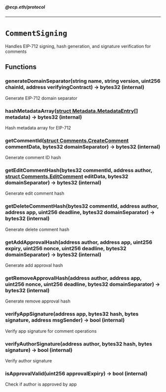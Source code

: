 ##### @ecp.eth/protocol

----

# `CommentSigning`

Handles EIP-712 signing, hash generation, and signature verification for comments









## Functions

### generateDomainSeparator(string name, string version, uint256 chainId, address verifyingContract) → bytes32 (internal)

Generate EIP-712 domain separator




### hashMetadataArray([struct Metadata.MetadataEntry[]](/protocol-reference/types/Metadata#metadataentry) metadata) → bytes32 (internal)

Hash metadata array for EIP-712




### getCommentId([struct Comments.CreateComment](/protocol-reference/types/Comments#createcomment) commentData, bytes32 domainSeparator) → bytes32 (internal)

Generate comment ID hash




### getEditCommentHash(bytes32 commentId, address author, [struct Comments.EditComment](/protocol-reference/types/Comments#editcomment) editData, bytes32 domainSeparator) → bytes32 (internal)

Generate edit comment hash




### getDeleteCommentHash(bytes32 commentId, address author, address app, uint256 deadline, bytes32 domainSeparator) → bytes32 (internal)

Generate delete comment hash




### getAddApprovalHash(address author, address app, uint256 expiry, uint256 nonce, uint256 deadline, bytes32 domainSeparator) → bytes32 (internal)

Generate add approval hash




### getRemoveApprovalHash(address author, address app, uint256 nonce, uint256 deadline, bytes32 domainSeparator) → bytes32 (internal)

Generate remove approval hash




### verifyAppSignature(address app, bytes32 hash, bytes signature, address msgSender) → bool (internal)

Verify app signature for comment operations




### verifyAuthorSignature(address author, bytes32 hash, bytes signature) → bool (internal)

Verify author signature




### isApprovalValid(uint256 approvalExpiry) → bool (internal)

Check if author is approved by app






